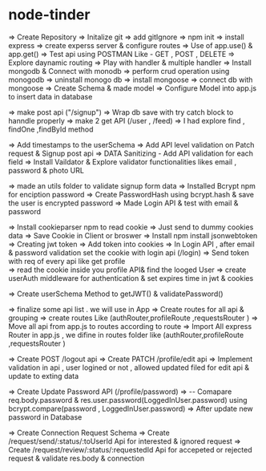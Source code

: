 # node-tinder
=> Create Repository
=> Initalize git
=> add gitIgnore
=> npm init
=> install express
=> create experss  server &  configure routes
=> Use of app.use() & app.get()
=> Test api using POSTMAN Like - GET , POST , DELETE 
=> Explore daynamic routing 
=> Play with handler & multiple handler
=> Install mongodb & Connect with monodb 
=> perform crud operation using monogodb
=> uninstall monogo db
=> install mongoose 
=> connect db with mongoose 
=> Create Schema & made model 
=> Configure Model into app.js to insert data in database

=> make post api ("/signup")
=> Wrap db save with try catch block to hanndle properly
=> make 2  get API (/user , /feed) 
=> I had explore find , findOne ,findById method

=> Add timestamps to the userSchema
=> Add API level validation on Patch request & Signup post api
=> DATA Sanitizing - Add API validation for each field
 => Install Vaildator & Explore validator functionalities likes email , password & photo URL


=> made an utils folder to validate signup form data
=> Installed Bcrypt npm for enciption password
=> Create PasswordHash using bcrypt.hash & save the user is encrypted password
=> Made Login API & test with email & password

=> Install cookieparser npm to read cookie 
=> Just send to dummy cookies data 
=> Save Cookie in Client or broswer
=> Install npm install jsonwebtoken
=> Creating jwt token
=> Add token into cookies
=> In Login API , after email & password validation set the cookie with login api (/login)
=> Send token with req of every api like get profile  
=> read the cookie inside you profile API& find the looged User
=>  create userAuth middleware for authentication & set expires time in jwt & cookies

=> Create userSchema Method to getJWT() & validatePassword()

=> finalize some api list . we will use in App
=> Create routes for all api & grouping 
=> create routes  Like (authRouter,profileRoute ,requestsRouter )
=> Move all api from app.js to routes according to route
=> Import All express Router in app.js , we difine in routes folder like   (authRouter,profileRoute ,requestsRouter )

=> Create POST /logout api
=> Create PATCH /profile/edit api
=> Implement validation in api , user logined or not , allowed updated filed for edit api & update to exting data


=> Create Update Password API (/profile/password)
=> -- Comapare  req.body.password & res.user.password(LoggedInUser.password) using  bcrypt.compare(password , LoggedInUser.password)
=>  After update new password in Database

=> Create Connection Request Schema 
 => Create /request/send/:status/:toUserId Api for interested & ignored request
 => Create /request/review/:status/:requestedId  Api for  accepeted  or rejected request & validate res.body & connection 







   